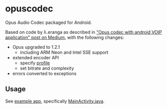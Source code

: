 # opuscodec

Opus Audio Codec packaged for Android.

Based on code by λ.eranga as described in ["Opus codec with android VOIP application" post on Medium](https://medium.com/@itseranga/opus-codec-for-android-voip-application-7cfe7cd3dd9b),
with the following changes:

- Opus upgraded to 1.2.1
  - including ARM Neon and Intel SSE support
- extended encoder API
  - specify [profile](https://opus-codec.org/docs/opus_api-1.2/group__opus__encoder.html#gaa89264fd93c9da70362a0c9b96b9ca88)
  - set bitrate and complexity
- errors converted to exceptions

## Usage

See [example app](example/), specifically [MainActivity.java](example/app/src/main/java/com/github/martoreto/opuscodecexample/MainActivity.java).
